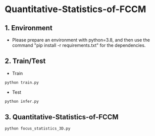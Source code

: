 # Quantitative-Statistics-of-FCCM
## 1. Environment

- Please prepare an environment with python=3.8, and then use the command "pip install -r requirements.txt" for the dependencies.

## 2. Train/Test

- Train
```bash
python train.py
```

- Test
```bash
python infer.py
```

## 3. Quantitative-Statistics-of-FCCM

```bash
python focus_statistics_3D.py
```
